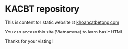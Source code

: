 # KACBT repository

This is content for static website at [khoancatbetong.com](https://khoancatbetong.com)

You can access this site (Vietnamese) to learn basic HTML

Thanks for your visting!


